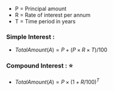 

  - P = Principal amount
  - R = Rate of interest per annum
  - T = Time period in years

### Simple Interest :
  - $Total Amount  (A) = P + (P × R × T) / 100$
### Compound Interest : ⭐
  - $Total Amount  (A) = P × (1 + R/100)^T$

